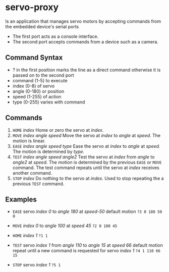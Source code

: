 # servo-proxy
Is an application that manages servo motors by accepting commands from the embedded device's serial ports
- The first port acts as a console interface.
- The second port accepts commands from a device such as a camera.

## Command Syntax
- ? in the first position marks the line as a direct command
otherwise it is passed on to the second port
- command (1-5) to execute
- index (0-8) of servo
- angle (0-180) or position
- speed (1-255) of action
- type (0-255) varies with command

## Commands

1. `HOME` *index*
Home or zero the servo at *index*.
2. `MOVE` *index* *angle* *speed*
Move the servo at *index* to *angle* at *speed*.
The motion is linear.
3. `EASE` *index* *angle* *speed* *type*
Ease the servo at *index* to *angle* at *speed*.
The motion is determined by *type*.
4. `TEST`  *index* *angle* *speed* *angle2*
Test the servo at *index*  from *angle* to *angle2* at *speed*.
The motion is determined by the previous `EASE` or `MOVE` command.
The test command repeats until the servo at *index* receives another command.
5. `STOP` *index*
Do nothing to the servo at *index*.
Used to stop repeating the a previous `TEST` command.


## Examples
- `EASE` servo *index 0* to *angle 180* at *speed-50* default motion
`?3 0 180 50 0`

- `MOVE` *index 0* to *angle 100* at *speed 45*
`?2 0 100 45`

- `HOME` *index 1*
`?1 1`

- `TEST` servo *index 1* from *angle 110* to *angle 15* at *speed 66* default motion
repeat until a new command is requested for servo *index 1*
`?4 1 110 66 15`

- `STOP` servo *index 1*
`?5 1`

